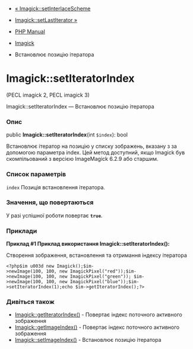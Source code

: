 - [« Imagick::setInterlaceScheme](imagick.setinterlacescheme.md)
- [Imagick::setLastIterator »](imagick.setlastiterator.md)

- [PHP Manual](index.md)
- [Imagick](class.imagick.md)
- Встановлює позицію ітератора

# Imagick::setIteratorIndex

(PECL imagick 2, PECL imagick 3)

Imagick::setIteratorIndex — Встановлює позицію ітератора

### Опис

public **Imagick::setIteratorIndex**(int `$index`): bool

Встановлює ітератор на позицію у списку зображень, вказану з
за допомогою параметра index. Цей метод доступний, якщо Imagick був
скомпільований з версією ImageMagick 6.2.9 або старшим.

### Список параметрів

`index`
Позиція встановлення ітератора.

### Значення, що повертаються

У разі успішної роботи повертає **`true`**.

### Приклади

**Приклад #1 Приклад використання **Imagick::setIteratorIndex()**:**

Створення зображення, встановлення та отримання індексу ітератора

` <?php$im u003d new Imagick();$im->newImage(100, 100, new ImagickPixel("red"));$im->newImage(100, 100, new ImagickPixel("green")); $im->newImage(100, 100, new ImagickPixel("blue"));$im->setIteratorIndex(1);echo $im->getIteratorIndex();?> `

### Дивіться також

- [Imagick::getIteratorIndex()](imagick.getiteratorindex.md) -
Повертає індекс поточного активного зображення
- [Imagick::getImageIndex()](imagick.getimageindex.md) - Повертає
індекс поточного активного зображення
- [Imagick::setImageIndex()](imagick.setimageindex.md) -
Встановлює позицію ітератора
